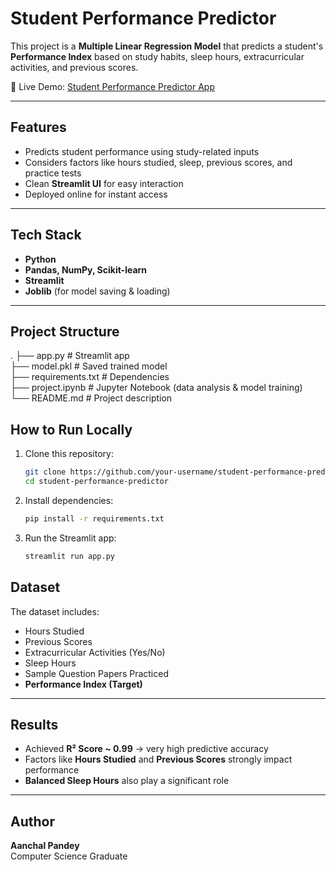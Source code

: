 # Student Performance Predictor

This project is a **Multiple Linear Regression Model** that predicts a student's **Performance Index** based on study habits, sleep hours, extracurricular activities, and previous scores.

🚀 Live Demo: [Student Performance Predictor App](https://student-performance-predictor-project.streamlit.app/)

---

##  Features
- Predicts student performance using study-related inputs  
- Considers factors like hours studied, sleep, previous scores, and practice tests  
- Clean **Streamlit UI** for easy interaction  
- Deployed online for instant access  

---

## Tech Stack
- **Python**
- **Pandas, NumPy, Scikit-learn**
- **Streamlit**
- **Joblib** (for model saving & loading)

---
## Project Structure
.
├── app.py              # Streamlit app  
├── model.pkl           # Saved trained model  
├── requirements.txt    # Dependencies  
├── project.ipynb       # Jupyter Notebook (data analysis & model training)  
└── README.md           # Project description  


## How to Run Locally

1. Clone this repository:
   ```bash
   git clone https://github.com/your-username/student-performance-predictor.git
   cd student-performance-predictor

3. Install dependencies:
   ```bash
   pip install -r requirements.txt

4. Run the Streamlit app:
   ```bash
   streamlit run app.py


## Dataset

The dataset includes:
- Hours Studied  
- Previous Scores  
- Extracurricular Activities (Yes/No)  
- Sleep Hours  
- Sample Question Papers Practiced  
- **Performance Index (Target)**  

---

## Results
- Achieved **R² Score ~ 0.99** → very high predictive accuracy  
- Factors like **Hours Studied** and **Previous Scores** strongly impact performance  
- **Balanced Sleep Hours** also play a significant role  

---

## Author
**Aanchal Pandey**  
Computer Science Graduate  
